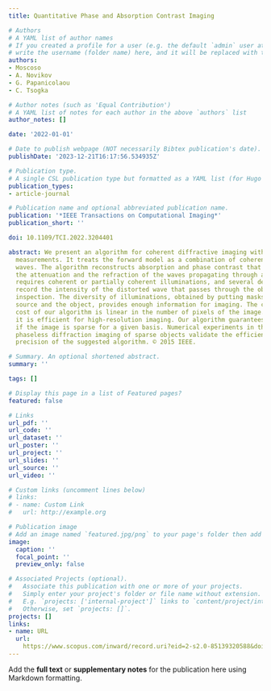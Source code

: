 ```yaml
---
title: Quantitative Phase and Absorption Contrast Imaging

# Authors
# A YAML list of author names
# If you created a profile for a user (e.g. the default `admin` user at `content/authors/admin/`), 
# write the username (folder name) here, and it will be replaced with their full name and linked to their profile.
authors:
- Moscoso
- A. Novikov
- G. Papanicolaou
- C. Tsogka

# Author notes (such as 'Equal Contribution')
# A YAML list of notes for each author in the above `authors` list
author_notes: []

date: '2022-01-01'

# Date to publish webpage (NOT necessarily Bibtex publication's date).
publishDate: '2023-12-21T16:17:56.534935Z'

# Publication type.
# A single CSL publication type but formatted as a YAML list (for Hugo requirements).
publication_types:
- article-journal

# Publication name and optional abbreviated publication name.
publication: '*IEEE Transactions on Computational Imaging*'
publication_short: ''

doi: 10.1109/TCI.2022.3204401

abstract: We present an algorithm for coherent diffractive imaging with phaseless
  measurements. It treats the forward model as a combination of coherent and incoherent
  waves. The algorithm reconstructs absorption and phase contrast that quantifies
  the attenuation and the refraction of the waves propagating through an object. It
  requires coherent or partially coherent illuminations, and several detectors to
  record the intensity of the distorted wave that passes through the object under
  inspection. The diversity of illuminations, obtained by putting masks between the
  source and the object, provides enough information for imaging. The computational
  cost of our algorithm is linear in the number of pixels of the image. Therefore,
  it is efficient for high-resolution imaging. Our algorithm guarantees exact recovery
  if the image is sparse for a given basis. Numerical experiments in the setting of
  phaseless diffraction imaging of sparse objects validate the efficiency and the
  precision of the suggested algorithm. © 2015 IEEE.

# Summary. An optional shortened abstract.
summary: ''

tags: []

# Display this page in a list of Featured pages?
featured: false

# Links
url_pdf: ''
url_code: ''
url_dataset: ''
url_poster: ''
url_project: ''
url_slides: ''
url_source: ''
url_video: ''

# Custom links (uncomment lines below)
# links:
# - name: Custom Link
#   url: http://example.org

# Publication image
# Add an image named `featured.jpg/png` to your page's folder then add a caption below.
image:
  caption: ''
  focal_point: ''
  preview_only: false

# Associated Projects (optional).
#   Associate this publication with one or more of your projects.
#   Simply enter your project's folder or file name without extension.
#   E.g. `projects: ['internal-project']` links to `content/project/internal-project/index.md`.
#   Otherwise, set `projects: []`.
projects: []
links:
- name: URL
  url: 
    https://www.scopus.com/inward/record.uri?eid=2-s2.0-85139320588&doi=10.1109%2fTCI.2022.3204401&partnerID=40&md5=1dc633f3680b5394b4c023147d16232f
---
```


Add the **full text** or **supplementary notes** for the publication here using Markdown formatting.
